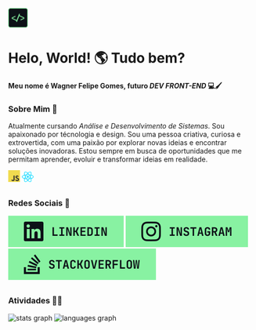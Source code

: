 <img style="width: 40px" src="./assets/logo.svg">
<h1>Helo, World! 🌎 Tudo bem?</h1>

**Meu nome é Wagner Felipe Gomes, futuro *DEV FRONT-END* 💻🖌️**

### Sobre Mim 📖
Atualmente cursando *Análise e Desenvolvimento de Sistemas*. Sou apaixonado por técnologia e design. Sou uma pessoa criativa, curiosa e extrovertida, com uma paixão por explorar novas ideias e encontrar soluções inovadoras. Estou sempre em busca de oportunidades que me permitam aprender, evoluir e transformar ideias em realidade.

<div>
  <img style="width: 24px" src="./assets/javascript.svg">
  <img style="width: 24px" src="./assets/react.svg">
</div>

##

### Redes Sociais 🔗

[![Linkedin](./assets/linkedin.svg)](https://www.linkedin.com/in/wagner-felipe-gomes-ferreira-62959a260)
[![Instagram](./assets/instagram.svg)](https://www.instagram.com/wgnr.f/)
[![Stackoverflow](./assets/stackoverflow.svg)](https://stackoverflow.com/users/28366880/wagner-felipe)

##

### Atividades 👨‍💻
<div>
  <img src="https://github-readme-stats.vercel.app/api?username=wagnerfgomes&hide_title=true&hide_rank=false&show_icons=true&include_all_commits=true&count_private=true&disable_animations=true&theme=github_dark&locale=pt-br&hide_border=false&order=1" height="100" alt="stats graph"  />
  <img src="https://github-readme-stats.vercel.app/api/top-langs?username=wagnerfgomes&locale=pt-br&hide_title=true&layout=compact&card_width=320&langs_count=10&theme=github_dark&hide_border=false&order=2" height="100" alt="languages graph"  />
</div>

##

<!-- ### Visitas ☕
[![](https://visitcount.itsvg.in/api?id=wagnerfgomes&icon=5&color=12)](https://visitcount.itsvg.in) -->

